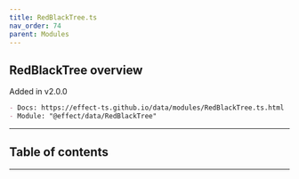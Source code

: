 ```yaml
---
title: RedBlackTree.ts
nav_order: 74
parent: Modules
---
```


## RedBlackTree overview

Added in v2.0.0

```md
- Docs: https://effect-ts.github.io/data/modules/RedBlackTree.ts.html
- Module: "@effect/data/RedBlackTree"
```

---

<h2 class="text-delta">Table of contents</h2>

---
